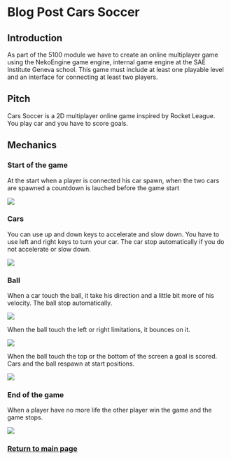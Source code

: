 # Blog Post Cars Soccer

## Introduction

As part of the 5100 module we have to create an online multiplayer game using the NekoEngine game engine, internal game engine at the SAE Institute Geneva school. This game must include at least one playable level and an interface for connecting at least two players.

## Pitch

Cars Soccer is a 2D multiplayer online game inspired by Rocket League. You play car and you have to score goals.

## Mechanics

### Start of the game

At the start when a player is connected his car spawn, when the two cars are spawned a countdown is lauched before the game start

![](https://worgaros.github.io/Images/startcar.gif)

### Cars

You can use up and down keys to accelerate and slow down. You have to use left and right keys to turn your car.
The car stop automatically if you do not accelerate or slow down.

![](https://worgaros.github.io/Images/turncar.gif)

### Ball

When a car touch the ball, it take his direction and a little bit more of his velocity.
The ball stop automatically.

![](https://worgaros.github.io/Images/touchball.gif)

When the ball touch the left or right limitations, it bounces on it.

![](https://worgaros.github.io/Images/wallball.gif)

When the ball touch the top or the bottom of the screen a goal is scored. Cars and the ball respawn at start positions.

![](https://worgaros.github.io/Images/goalball.gif)

### End of the game

When a player have no more life the other player win the game and the game stops.

![](https://worgaros.github.io/Images/wincar.gif)

### [Return to main page](https://worgaros.github.io/)
